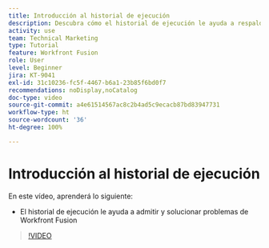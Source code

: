 ```yaml
---
title: Introducción al historial de ejecución
description: Descubra cómo el historial de ejecución le ayuda a respaldar y solucionar problemas en  [!DNL Adobe Workfront Fusion].
activity: use
team: Technical Marketing
type: Tutorial
feature: Workfront Fusion
role: User
level: Beginner
jira: KT-9041
exl-id: 31c10236-fc5f-4467-b6a1-23b85f6bd0f7
recommendations: noDisplay,noCatalog
doc-type: video
source-git-commit: a4e61514567ac8c2b4ad5c9ecacb87bd83947731
workflow-type: ht
source-wordcount: '36'
ht-degree: 100%

---
```


# Introducción al historial de ejecución

En este vídeo, aprenderá lo siguiente:

* El historial de ejecución le ayuda a admitir y solucionar problemas de Workfront Fusion

>[!VIDEO](https://video.tv.adobe.com/v/335282/?quality=12&learn=on)
